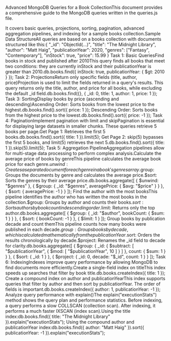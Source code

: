 Advanced MongoDB Queries for a Book CollectionThis document provides a comprehensive guide to the MongoDB queries written in the queries.js file. 

It covers basic queries, projections, sorting, pagination, advanced aggregation pipelines, and indexing for a sample books collection.Sample Data StructureAll queries are based on a books collection with documents structured like this:{
  "_id": "ObjectId(...)",
  "title": "The Midnight Library",
  "author": "Matt Haig",
  "publicationYear": 2020,
  "genres": ["Fantasy", "Contemporary"],
  "inStock": true,
  "price": 15.99
}
Task 1: Basic QueriesFind books in stock and published after 2010This query finds all books that meet two conditions: they are currently inStock and their publicationYear is greater than 2010.db.books.find({
  inStock: true,
  publicationYear: { $gt: 2010 }
});
Task 2: ProjectionsReturn only specific fields (title, author, price)Projection is used to limit the fields returned in a query's results. This query returns only the title, author, and price for all books, while excluding the default _id field.db.books.find({}, {
  _id: 0,
  title: 1,
  author: 1,
  price: 1
});
Task 3: SortingDisplay books by price (ascending and descending)Ascending Order: Sorts books from the lowest price to the highest.db.books.find().sort({ price: 1 });
Descending Order: Sorts books from the highest price to the lowest.db.books.find().sort({ price: -1 });
Task 4: PaginationImplement pagination with limit and skipPagination is essential for displaying large datasets in smaller chunks. These queries retrieve 5 books per page.Get Page 1: Retrieves the first 5 books.db.books.find().sort({ title: 1 }).limit(5);
Get Page 2: skip(5) bypasses the first 5 books, and limit(5) retrieves the next 5.db.books.find().sort({ title: 1 }).skip(5).limit(5);
Task 5: Aggregation PipelineAggregation pipelines allow for multi-stage data processing to perform complex analysis.Calculate the average price of books by genreThis pipeline calculates the average book price for each genre.$unwind: Creates a separate document for each genre in a book's genres array.$group: Groups the documents by genre and calculates the average price.$sort: Sorts the genres by their average price.db.books.aggregate([
  { $unwind: "$genres" },
  {
    $group: {
      _id: "$genres",
      averagePrice: { $avg: "$price" }
    }
  },
  { $sort: { averagePrice: -1 } }
]);
Find the author with the most booksThis pipeline identifies the author who has written the most books in the collection.$group: Groups by author and counts their books.$sort: Sorts authors by book count in descending order.$limit: Returns only the top author.db.books.aggregate([
  {
    $group: {
      _id: "$author",
      bookCount: { $sum: 1 }
    }
  },
  { $sort: { bookCount: -1 } },
  { $limit: 1 }
]);
Group books by publication decade and count themThis pipeline counts how many books were published in each decade.$group: Groups books by decade, which is calculated mathematically from the publicationYear.$sort: Orders the results chronologically by decade.$project: Renames the _id field to decade for clarity.db.books.aggregate([
  {
    $group: {
      _id: { $subtract: [ "$publicationYear", { $mod: [ "$publicationYear", 10 ] } ] },
      count: { $sum: 1 }
    }
  },
  { $sort: { _id: 1 } },
  {
    $project: {
        _id: 0,
        decade: "$_id",
        count: 1
    }
  }
]);
Task 6: IndexingIndexes improve query performance by allowing MongoDB to find documents more efficiently.Create a single-field index on titleThis index speeds up searches that filter by book title.db.books.createIndex({ title: 1 });
Create a compound index on author and publicationYearThis index supports queries that filter by author and then sort by publicationYear. The order of fields is important.db.books.createIndex({ author: 1, publicationYear: -1 });
Analyze query performance with explain()The explain("executionStats") method shows the query plan and performance statistics. Before indexing, a query performs a slow COLLSCAN (collection scan). After indexing, it performs a much faster IXSCAN (index scan).Using the title index:db.books.find({ title: "The Midnight Library" }).explain("executionStats");
Using the compound author and publicationYear index:db.books.find({ author: "Matt Haig" }).sort({ publicationYear: -1 }).explain("executionStats");
